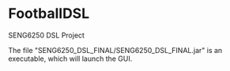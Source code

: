 # FootballDSL
SENG6250 DSL Project

The file "SENG6250_DSL_FINAL/SENG6250_DSL_FINAL.jar" is an executable, which will launch the GUI.
